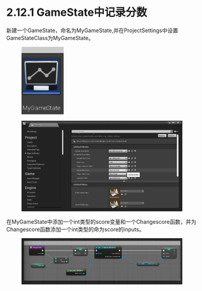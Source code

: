 # 2.12.1 GameState中记录分数

新建一个GameState，命名为MyGameState,并在ProjectSettings中设置GameStateClass为MyGameState。

<figure><img src="../../../.gitbook/assets/image (13).png" alt=""><figcaption></figcaption></figure>

<figure><img src="../../../.gitbook/assets/image (2).png" alt=""><figcaption></figcaption></figure>

在MyGameState中添加一个int类型的score变量和一个Changescore函数，并为Changescore函数添加一个int类型的命为score的inputs。

<figure><img src="../../../.gitbook/assets/image (179).png" alt=""><figcaption></figcaption></figure>
